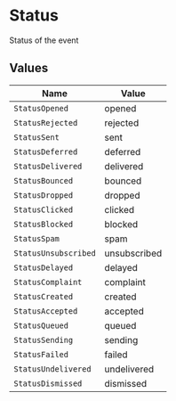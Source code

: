 # Status

Status of the event


## Values

| Name                 | Value                |
| -------------------- | -------------------- |
| `StatusOpened`       | opened               |
| `StatusRejected`     | rejected             |
| `StatusSent`         | sent                 |
| `StatusDeferred`     | deferred             |
| `StatusDelivered`    | delivered            |
| `StatusBounced`      | bounced              |
| `StatusDropped`      | dropped              |
| `StatusClicked`      | clicked              |
| `StatusBlocked`      | blocked              |
| `StatusSpam`         | spam                 |
| `StatusUnsubscribed` | unsubscribed         |
| `StatusDelayed`      | delayed              |
| `StatusComplaint`    | complaint            |
| `StatusCreated`      | created              |
| `StatusAccepted`     | accepted             |
| `StatusQueued`       | queued               |
| `StatusSending`      | sending              |
| `StatusFailed`       | failed               |
| `StatusUndelivered`  | undelivered          |
| `StatusDismissed`    | dismissed            |
